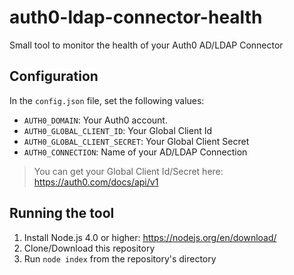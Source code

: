 # auth0-ldap-connector-health
Small tool to monitor the health of your Auth0 AD/LDAP Connector

## Configuration

In the `config.json` file, set the following values:

 - `AUTH0_DOMAIN`: Your Auth0 account.
 - `AUTH0_GLOBAL_CLIENT_ID`: Your Global Client Id
 - `AUTH0_GLOBAL_CLIENT_SECRET`: Your Global Client Secret
 - `AUTH0_CONNECTION`: Name of your AD/LDAP Connection

> You can get your Global Client Id/Secret here: https://auth0.com/docs/api/v1

## Running the tool

 1. Install Node.js 4.0 or higher: https://nodejs.org/en/download/
 2. Clone/Download this repository
 3. Run `node index` from the repository's directory
